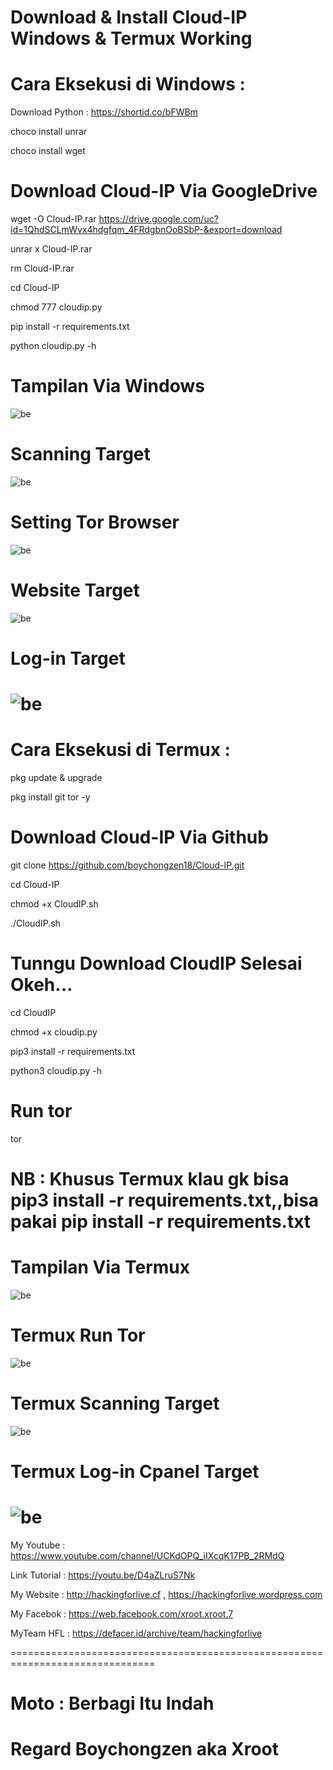 # Download & Install Cloud-IP Windows & Termux Working

# Cara Eksekusi di Windows :

Download Python : https://shortid.co/bFWBm

choco install unrar

choco install wget


# Download Cloud-IP Via GoogleDrive

wget -O Cloud-IP.rar https://drive.google.com/uc?id=1QhdSCLmWvx4hdgfqm_4FRdgbnOoBSbP-&export=download

unrar x Cloud-IP.rar

rm Cloud-IP.rar

cd Cloud-IP

chmod 777 cloudip.py

pip install -r requirements.txt

python cloudip.py -h

# Tampilan Via Windows
![be](https://raw.githubusercontent.com/boychongzen18/Cloud-IP/master/tampilan.png)
# Scanning Target
![be](https://raw.githubusercontent.com/boychongzen18/Cloud-IP/master/scanning-target.png)
# Setting Tor Browser
![be](https://raw.githubusercontent.com/boychongzen18/Cloud-IP/master/setting-tor-browser.png)
# Website Target
![be](https://raw.githubusercontent.com/boychongzen18/Cloud-IP/master/target.png)
# Log-in Target
![be](https://raw.githubusercontent.com/boychongzen18/Cloud-IP/master/log-in.png)
==============================================================================
# Cara Eksekusi di Termux :

pkg update & upgrade

pkg install git tor -y

# Download Cloud-IP Via Github

git clone https://github.com/boychongzen18/Cloud-IP.git

cd Cloud-IP

chmod +x CloudIP.sh

./CloudIP.sh

# Tunngu Download CloudIP Selesai Okeh...

cd CloudIP 

chmod +x cloudip.py

pip3 install -r requirements.txt

python3 cloudip.py -h

# Run tor

tor

# NB : Khusus Termux klau gk bisa pip3 install -r requirements.txt,,bisa pakai pip install -r requirements.txt

# Tampilan Via Termux
![be](https://raw.githubusercontent.com/boychongzen18/Cloud-IP/master/termux.jpg)
# Termux Run Tor
![be](https://raw.githubusercontent.com/boychongzen18/Cloud-IP/master/Termux-Tor.jpg)
# Termux Scanning Target
![be](https://raw.githubusercontent.com/boychongzen18/Cloud-IP/master/Termux-Tampilan.jpg)
# Termux Log-in Cpanel Target
![be](https://raw.githubusercontent.com/boychongzen18/Cloud-IP/master/termux-target.jpg)
===============================================================================
My Youtube    : https://www.youtube.com/channel/UCKdOPQ_iIXcqK17PB_2RMdQ

Link Tutorial : https://youtu.be/D4aZLruS7Nk

My Website    : http://hackingforlive.cf , https://hackingforlive.wordpress.com

My Facebok    : https://web.facebook.com/xroot.xroot.7

MyTeam HFL    : https://defacer.id/archive/team/hackingforlive

===============================================================================

# Moto : Berbagi Itu Indah


# Regard Boychongzen aka Xroot
